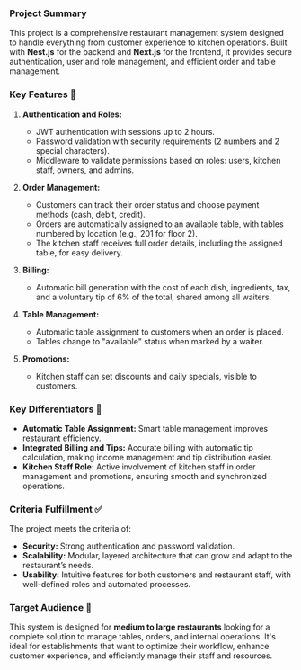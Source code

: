 ### **Project Summary**

This project is a comprehensive restaurant management system designed to handle everything from customer experience to kitchen operations. Built with **Nest.js** for the backend and **Next.js** for the frontend, it provides secure authentication, user and role management, and efficient order and table management.

### **Key Features 🌟**
1. **Authentication and Roles:**
   - JWT authentication with sessions up to 2 hours.
   - Password validation with security requirements (2 numbers and 2 special characters).
   - Middleware to validate permissions based on roles: users, kitchen staff, owners, and admins.

2. **Order Management:**
   - Customers can track their order status and choose payment methods (cash, debit, credit).
   - Orders are automatically assigned to an available table, with tables numbered by location (e.g., 201 for floor 2).
   - The kitchen staff receives full order details, including the assigned table, for easy delivery.

3. **Billing:**
   - Automatic bill generation with the cost of each dish, ingredients, tax, and a voluntary tip of 6% of the total, shared among all waiters.

4. **Table Management:**
   - Automatic table assignment to customers when an order is placed.
   - Tables change to "available" status when marked by a waiter.

5. **Promotions:**
   - Kitchen staff can set discounts and daily specials, visible to customers.

### **Key Differentiators 🏅**
- **Automatic Table Assignment:** Smart table management improves restaurant efficiency.
- **Integrated Billing and Tips:** Accurate billing with automatic tip calculation, making income management and tip distribution easier.
- **Kitchen Staff Role:** Active involvement of kitchen staff in order management and promotions, ensuring smooth and synchronized operations.

### **Criteria Fulfillment ✅**
The project meets the criteria of:
- **Security:** Strong authentication and password validation.
- **Scalability:** Modular, layered architecture that can grow and adapt to the restaurant’s needs.
- **Usability:** Intuitive features for both customers and restaurant staff, with well-defined roles and automated processes.

### **Target Audience 🎯**
This system is designed for **medium to large restaurants** looking for a complete solution to manage tables, orders, and internal operations. It's ideal for establishments that want to optimize their workflow, enhance customer experience, and efficiently manage their staff and resources.
